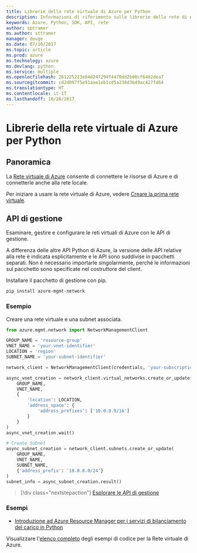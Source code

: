 ```yaml
---
title: Librerie della rete virtuale di Azure per Python
description: Informazioni di riferimento sulle librerie della rete di Azure per Python
keywords: Azure, Python, SDK, API, rete
author: sptramer
ms.author: sttramer
manager: douge
ms.date: 07/10/2017
ms.topic: article
ms.prod: azure
ms.technology: azure
ms.devlang: python
ms.service: multiple
ms.openlocfilehash: 261225223e84d24f294f4470dd2b00cf6402dea7
ms.sourcegitcommit: cd2d097f5e91aae1eb1cd5a238d3b49ac427fd64
ms.translationtype: HT
ms.contentlocale: it-IT
ms.lasthandoff: 10/26/2017
---
```

# <a name="azure-network-libraries-for-python"></a>Librerie della rete virtuale di Azure per Python

## <a name="overview"></a>Panoramica

La [Rete virtuale di Azure](/azure/virtual-network/virtual-networks-overview) consente di connettere le risorse di Azure e di connetterle anche alla rete locale.

Per iniziare a usare la rete virtuale di Azure, vedere [Creare la prima rete virtuale](/azure/virtual-network/virtual-network-get-started-vnet-subnet).

## <a name="management-apis"></a>API di gestione

Esaminare, gestire e configurare le reti virtuali di Azure con le API di gestione.

A differenza delle altre API Python di Azure, la versione delle API relative alla rete è indicata esplicitamente e le API sono suddivise in pacchetti separati. Non è necessario importarle singolarmente, perché le informazioni sul pacchetto sono specificate nel costruttore del client.

Installare il pacchetto di gestione con pip.

```bash
pip install azure-mgmt-network
```

### <a name="example"></a>Esempio

Creare una rete virtuale e una subnet associata.

```python
from azure.mgmt.network import NetworkManagementClient

GROUP_NAME = 'resource-group'
VNET_NAME = 'your-vnet-identifier'
LOCATION = 'region'
SUBNET_NAME = 'your-subnet-identifier'

network_client = NetworkManagementClient(credentials, 'your-subscription-id')

async_vnet_creation = network_client.virtual_networks.create_or_update(
    GROUP_NAME,
    VNET_NAME,
    {
        'location': LOCATION,
        'address_space': {
            'address_prefixes': ['10.0.0.0/16']
        }
    }
)
async_vnet_creation.wait()

# Create Subnet
async_subnet_creation = network_client.subnets.create_or_update(
    GROUP_NAME,
    VNET_NAME,
    SUBNET_NAME,
    {'address_prefix': '10.0.0.0/24'}
)
subnet_info = async_subnet_creation.result()
```

> [!div class="nextstepaction"]
> [Esplorare le API di gestione](/python/api/overview/azure/network/managementlibrary)

### <a name="samples"></a>Esempi

* [Introduzione ad Azure Resource Manager per i servizi di bilanciamento del carico in Python](https://azure.microsoft.com/en-us/resources/samples/network-python-manage-loadbalancer/)

Visualizzare l'[elenco completo](https://azure.microsoft.com/en-us/resources/samples/?platform=python&term=virtual%20network) degli esempi di codice per la Rete virtuale di Azure.
